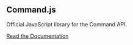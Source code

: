 ## Command.js

Official JavaScript library for the Command API.

[Read the Documentation](https://portal.oncommand.io/docs/command-js/0.21.0/introduction)